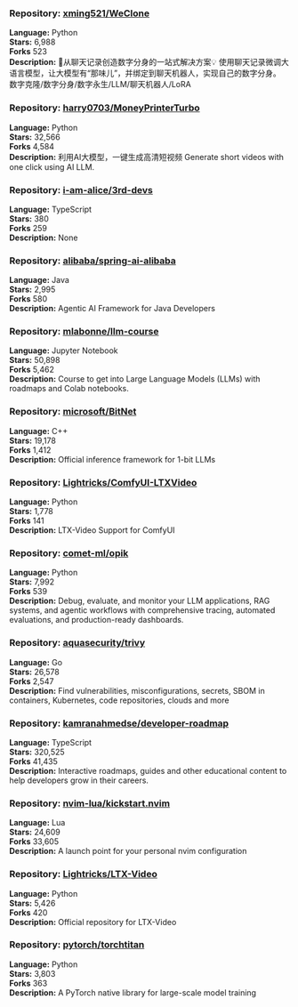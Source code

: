 ### **Repository:** [xming521/WeClone](https://github.com/xming521/WeClone)  

**Language:** Python  
**Stars:** 6,988  
**Forks** 523  
**Description:** 🚀从聊天记录创造数字分身的一站式解决方案💡 使用聊天记录微调大语言模型，让大模型有“那味儿”，并绑定到聊天机器人，实现自己的数字分身。 数字克隆/数字分身/数字永生/LLM/聊天机器人/LoRA  

### **Repository:** [harry0703/MoneyPrinterTurbo](https://github.com/harry0703/MoneyPrinterTurbo)  

**Language:** Python  
**Stars:** 32,566  
**Forks** 4,584  
**Description:** 利用AI大模型，一键生成高清短视频 Generate short videos with one click using AI LLM.  

### **Repository:** [i-am-alice/3rd-devs](https://github.com/i-am-alice/3rd-devs)  

**Language:** TypeScript  
**Stars:** 380  
**Forks** 259  
**Description:** None  

### **Repository:** [alibaba/spring-ai-alibaba](https://github.com/alibaba/spring-ai-alibaba)  

**Language:** Java  
**Stars:** 2,995  
**Forks** 580  
**Description:** Agentic AI Framework for Java Developers  

### **Repository:** [mlabonne/llm-course](https://github.com/mlabonne/llm-course)  

**Language:** Jupyter Notebook  
**Stars:** 50,898  
**Forks** 5,462  
**Description:** Course to get into Large Language Models (LLMs) with roadmaps and Colab notebooks.  

### **Repository:** [microsoft/BitNet](https://github.com/microsoft/BitNet)  

**Language:** C++  
**Stars:** 19,178  
**Forks** 1,412  
**Description:** Official inference framework for 1-bit LLMs  

### **Repository:** [Lightricks/ComfyUI-LTXVideo](https://github.com/Lightricks/ComfyUI-LTXVideo)  

**Language:** Python  
**Stars:** 1,778  
**Forks** 141  
**Description:** LTX-Video Support for ComfyUI  

### **Repository:** [comet-ml/opik](https://github.com/comet-ml/opik)  

**Language:** Python  
**Stars:** 7,992  
**Forks** 539  
**Description:** Debug, evaluate, and monitor your LLM applications, RAG systems, and agentic workflows with comprehensive tracing, automated evaluations, and production-ready dashboards.  

### **Repository:** [aquasecurity/trivy](https://github.com/aquasecurity/trivy)  

**Language:** Go  
**Stars:** 26,578  
**Forks** 2,547  
**Description:** Find vulnerabilities, misconfigurations, secrets, SBOM in containers, Kubernetes, code repositories, clouds and more  

### **Repository:** [kamranahmedse/developer-roadmap](https://github.com/kamranahmedse/developer-roadmap)  

**Language:** TypeScript  
**Stars:** 320,525  
**Forks** 41,435  
**Description:** Interactive roadmaps, guides and other educational content to help developers grow in their careers.  

### **Repository:** [nvim-lua/kickstart.nvim](https://github.com/nvim-lua/kickstart.nvim)  

**Language:** Lua  
**Stars:** 24,609  
**Forks** 33,605  
**Description:** A launch point for your personal nvim configuration  

### **Repository:** [Lightricks/LTX-Video](https://github.com/Lightricks/LTX-Video)  

**Language:** Python  
**Stars:** 5,426  
**Forks** 420  
**Description:** Official repository for LTX-Video  

### **Repository:** [pytorch/torchtitan](https://github.com/pytorch/torchtitan)  

**Language:** Python  
**Stars:** 3,803  
**Forks** 363  
**Description:** A PyTorch native library for large-scale model training  

